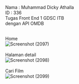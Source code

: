 Nama : Muhammad Dicky Athalla <br>
ID   : 336<br>
Tugas Front End 1 GDSC ITB<br>
dengan API OMDB<br><br>

Home<br>
![Screenshot (2097)](https://user-images.githubusercontent.com/65652003/139487016-3ddbfd5e-61c4-4a1c-80f1-71599689b925.png)
<br><br>
Halaman detail<br>
![Screenshot (2098)](https://user-images.githubusercontent.com/65652003/139487065-e005a293-681d-43dc-81db-5f1111bf98d8.png)
<br><br>
Cari Film<br>
![Screenshot (2099)](https://user-images.githubusercontent.com/65652003/139487113-cb1eaf0a-3543-4a92-aed2-2678b774fede.png)

